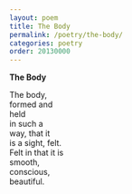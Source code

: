 ```yaml
---
layout: poem
title: The Body
permalink: /poetry/the-body/
categories: poetry
order: 20130000
---
```


__The Body__

The body,<br />
formed and<br />
held<br />
in such a<br />
way, that it<br />
is a sight, felt.<br />
Felt in that it is<br />
smooth,<br />
conscious,<br />
beautiful.<br />
